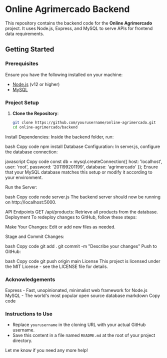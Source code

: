 # Online Agrimercado Backend

This repository contains the backend code for the **Online Agrimercado** project. It uses Node.js, Express, and MySQL to serve APIs for frontend data requirements.

## Getting Started

### Prerequisites

Ensure you have the following installed on your machine:

- [Node.js](https://nodejs.org/) (v12 or higher)
- [MySQL](https://www.mysql.com/)

### Project Setup

1. **Clone the Repository**:
   ```bash
   git clone https://github.com/yourusername/online-agrimercado.git
   cd online-agrimercado/backend
Install Dependencies: Inside the backend folder, run:

bash
Copy code
npm install
Database Configuration: In server.js, configure the database connection:

javascript
Copy code
const db = mysql.createConnection({
    host: 'localhost',
    user: 'root',
    password: '201199201199',
    database: 'agrimercado'
});
Ensure that your MySQL database matches this setup or modify it according to your environment.

Run the Server:

bash
Copy code
node server.js
The backend server should now be running on http://localhost:5000.

API Endpoints
GET /api/products: Retrieve all products from the database.
Deployment
To redeploy changes to GitHub, follow these steps:

Make Your Changes: Edit or add new files as needed.

Stage and Commit Changes:

bash
Copy code
git add .
git commit -m "Describe your changes"
Push to GitHub:

bash
Copy code
git push origin main
License
This project is licensed under the MIT License - see the LICENSE file for details.

### Acknowledgements
Express - Fast, unopinionated, minimalist web framework for Node.js
MySQL - The world's most popular open source database
markdown
Copy code

### Instructions to Use
- Replace `yourusername` in the cloning URL with your actual GitHub username.
- Save this content in a file named `README.md` at the root of your project directory.

Let me know if you need any more help!
